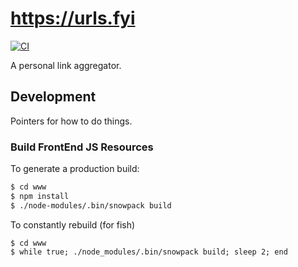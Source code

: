 # https://urls.fyi

[![CI](https://github.com/dyedgreen/urls/actions/workflows/ci.yml/badge.svg)](https://github.com/dyedgreen/urls/actions/workflows/ci.yml)

A personal link aggregator.

## Development
Pointers for how to do things.

### Build FrontEnd JS Resources

To generate a production build:
```bash
$ cd www
$ npm install
$ ./node-modules/.bin/snowpack build
```

To constantly rebuild (for fish)
```fish
$ cd www
$ while true; ./node_modules/.bin/snowpack build; sleep 2; end
```
